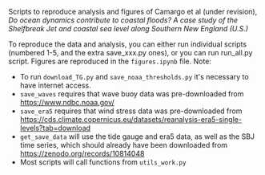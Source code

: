 Scripts to reproduce analysis and figures of Camargo et al (under revision), *Do ocean dynamics contribute to coastal floods? A case study of the Shelfbreak Jet and coastal sea level along Southern New England (U.S.)*

To reproduce the data and analysis, you can either run individual scripts (numbered 1-5, and the extra save_xxx.py ones), or you can run run_all.py script. Figures are reproduced in the ```figures.ipynb``` file.
Note:
- To run ```download_TG.py``` and ```save_noaa_thresholds.py``` it's necessary to have internet access. 
-  ```save_waves``` requires that wave buoy data was pre-downloaded from https://www.ndbc.noaa.gov/
-  ```save_era5``` requires that wind stress data was pre-downloaded from https://cds.climate.copernicus.eu/datasets/reanalysis-era5-single-levels?tab=download
-  ```get_save_data``` will use the tide gauge and era5 data, as well as the SBJ time series, which should already have been downloaded from https://zenodo.org/records/10814048
-  Most scripts will call functions from ```utils_work.py```
